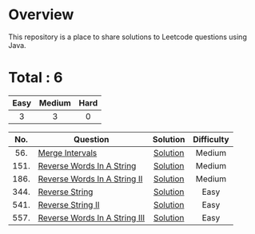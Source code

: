 # Overview

This repository is a place to share solutions to Leetcode questions using Java.


# Total : 6

| Easy | Medium | Hard |
|:----:|:------:|:----:|
|  3   |    3   |   0  |


| No. | Question | Solution | Difficulty |
|:---:|----------|:--------:|:----------:|
| 56. | [Merge Intervals](https://leetcode.com/problems/merge-intervals/) | [Solution](https://github.com/ezryn-zaharoff/leetcode-python/blob/master/python3/Q56_merge_intervals.java) | Medium |
| 151. | [Reverse Words In A String](https://leetcode.com/problems/reverse-words-in-a-string/) | [Solution](https://github.com/ezryn-zaharoff/leetcode-python/blob/master/python3/Q151_reverse_words_in_a_string.java) | Medium |
| 186. | [Reverse Words In A String II](https://leetcode.com/problems/reverse-words-in-a-string-ii/) | [Solution](https://github.com/ezryn-zaharoff/leetcode-python/blob/master/python3/Q186_reverse_words_in_a_string_ii.java) | Medium |
| 344. | [Reverse String](https://leetcode.com/problems/reverse-string/) | [Solution](https://github.com/ezryn-zaharoff/leetcode-java/blob/master/java/Q344_reverse_string.java) | Easy |
| 541. | [Reverse String II](https://leetcode.com/problems/reverse-string-ii/) | [Solution](https://github.com/ezryn-zaharoff/leetcode-java/blob/master/java/Q344_reverse_string_ii.java) | Easy |
| 557. | [Reverse Words In A String III](https://leetcode.com/problems/reverse-words-in-a-string-iii/) | [Solution](https://github.com/ezryn-zaharoff/leetcode-java/blob/master/java/Q557_reverse_words_in_a_string_iii.java) | Easy |
